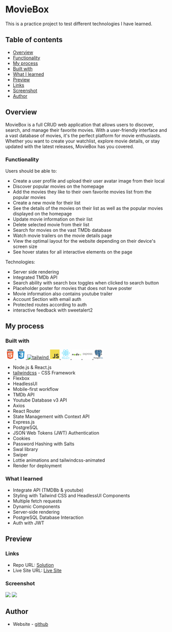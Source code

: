 # MovieBox

This is a practice project to test different technologies I have learned.

## Table of contents

-   [Overview](#overview)
-   [Functionality](#functionality)
-   [My process](#my-process)
-   [Built with](#built-with)
-   [What I learned](#what-i-learned)
-   [Preview](#preview)
-   [Links](#links)
-   [Screenshot](#screenshot)
-   [Author](#author)

## Overview

MovieBox is a full CRUD web application that allows users to discover, search, and manage their favorite movies. With a user-friendly interface and a vast database of movies, it's the perfect platform for movie enthusiasts. Whether you want to create your watchlist, explore movie details, or stay updated with the latest releases, MovieBox has you covered.

### Functionality

Users should be able to:

-   Create a user profile and upload their user avatar image from their local
-   Discover popular movies on the homepage
-   Add the movies they like to their own favorite movies list from the popular movies
-   Create a new movie for their list
-   See the details of the movies on their list as well as the popular movies displayed on the homepage
-   Update movie information on their list
-   Delete selected movie from their list
-   Search for movies on the vast TMDb database
-   Watch movie trailers on the movie details page
-   View the optimal layout for the website depending on their device's screen size
-   See hover states for all interactive elements on the page

Technologies:

-   Server side rendering
-   Integrated TMDb API
-   Search ability with search box toggles when clicked to search button
-   Placeholder poster for movies that does not have poster
-   Movie information also contains youtube trailer
-   Account Section with email auth
-   Protected routes according to auth
-   interactive feedback with sweetalert2

## My process

### Built with

<p align="left">
    <a href="https://www.w3.org/html/" target="_blank" title="HTML"> <img src="https://raw.githubusercontent.com/devicons/devicon/master/icons/html5/html5-original-wordmark.svg" alt="html5" width="30" height="30"/> </a> 
    <a href="https://www.w3schools.com/css/" target="_blank" title="CSS"> <img src="https://raw.githubusercontent.com/devicons/devicon/master/icons/css3/css3-original-wordmark.svg" alt="css3" width="30" height="30"/> </a> 
    <a href="https://tailwindcss.com/" target="_blank" title="Tailwind"> <img src="https://www.vectorlogo.zone/logos/tailwindcss/tailwindcss-icon.svg" alt="tailwind" width="30" height="30"/> </a> 
    <a href="https://developer.mozilla.org/en-US/docs/Web/JavaScript" target="_blank" title="JavaScript"> <img src="https://raw.githubusercontent.com/devicons/devicon/master/icons/javascript/javascript-original.svg" alt="javascript" width="30" height="30"/> </a> 
    <a href="https://reactjs.org/" target="_blank" title="React"> <img src="https://raw.githubusercontent.com/devicons/devicon/master/icons/react/react-original-wordmark.svg" alt="react" width="30" height="30"/> </a> 
    <a href="https://nodejs.org" target="_blank" title="Node.js"> <img src="https://raw.githubusercontent.com/devicons/devicon/master/icons/nodejs/nodejs-original-wordmark.svg" alt="nodejs" width="30" height="30"/> </a> 
    <a href="https://expressjs.com" target="_blank" title="Express.js"> <img src="https://raw.githubusercontent.com/devicons/devicon/master/icons/express/express-original-wordmark.svg" alt="express" width="30" height="30"/> </a>
    <a href="https://www.postgresql.org" target="_blank" title="PostgreSQL"> <img src="https://raw.githubusercontent.com/devicons/devicon/master/icons/postgresql/postgresql-original-wordmark.svg" alt="postgresql" width="30" height="30"/> </a> 
</p>


-   Node.js & React.js
-   [tailwindcss](https://tailwindcss.com/) - CSS Framework
-   Flexbox
-   HeadlessUI
-   Mobile-first workflow
-   TMDb API
-   Youtube Database v3 API
-   Axios
-   React Router
-   State Management with Context API
-   Express.js
-   PostgreSQL
-   JSON Web Tokens (JWT) Authentication
-   Cookies
-   Password Hashing with Salts
-   Swal library
-   Swiper
-   Lottie animations and tailwindcss-animated
-   Render for deployment

### What I learned

-   Integrate API (TMDBb & youtube)
-   Styling with Tailwind CSS and HeadlessUI Components
-   Multiple fetch requests
-   Dynamic Components
-   Server-side rendering
-   PostgreSQL Database Interaction
-   Auth with JWT

## Preview

### Links

-   Repo URL: [Solution](https://github.com/bensuz/MovieBox)
-   Live Site URL: [Live Site](https://moviebox-0lid.onrender.com/)

### Screenshot

![](./public/screenshots/MovieBox_desktop.png)
![](./public/screenshots/MovieBox_mobile.png)

## Author

-   Website - [github](https://github.com/bensuz/)
